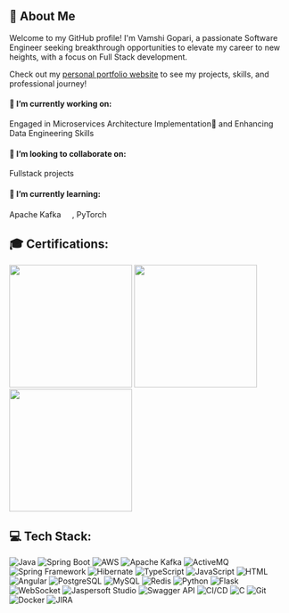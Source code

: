 ## 💫 About Me
Welcome to my GitHub profile! I'm Vamshi Gopari, a passionate Software Engineer seeking breakthrough opportunities to elevate my career to new heights, with a focus on Full Stack development.

Check out my [personal portfolio website](https://vgopari.github.io/portfolio) to see my projects, skills, and professional journey!

#### 🔭 I’m currently working on:
Engaged in Microservices Architecture Implementation🚀 and Enhancing Data Engineering Skills

#### 👯 I’m looking to collaborate on:
Fullstack projects

#### 🌱 I’m currently learning:
Apache Kafka<img src="https://icon.icepanel.io/Technology/svg/Apache-Kafka.svg" width="20px" height="15px">, PyTorch <img src="https://www.vectorlogo.zone/logos/pytorch/pytorch-icon.svg" width="20px" height="16px">

## 🎓 Certifications:
<a href="https://www.credential.net/1c20eaa0-dfe1-45a8-bd38-4e734fadd232" target="_blank"><img src="https://github.com/vgopari/vgopari/assets/47558150/fec00c79-dcb9-4019-8704-c4c57d2826d3" width="220px" height="220px"></a>
<a href="https://www.credly.com/badges/535b7c16-0026-418c-b614-e8f00fb66201" target="_blank"><img src="https://github.com/vgopari/vgopari/assets/47558150/5689ee80-25f0-4431-8140-af50a1602151" width="220px" height="220px"></a>
<a href="https://www.credly.com/badges/21c24970-4c98-4e04-98fe-b5cca7c2b8d5" target="_blank"><img src="https://github.com/vgopari/vgopari/assets/47558150/461ecb7b-c745-4b37-a7a9-47854c060792" width="220px" height="220px"></a>




## 💻 Tech Stack:
![Java](https://img.shields.io/badge/-Java-blue?style=for-the-badge&logoColor=white&logo=openjdk) ![Spring Boot](https://img.shields.io/badge/-Spring%20Boot-6DB33F?logoColor=white&style=for-the-badge&logo=spring-boot) ![AWS](https://img.shields.io/badge/AWS-orange?style=for-the-badge&logo=amazon-aws) ![Apache Kafka](https://img.shields.io/badge/-Apache%20Kafka-black?style=for-the-badge&logo=apache-kafka) ![ActiveMQ](https://img.shields.io/badge/-ActiveMQ-c12766?style=for-the-badge&logo=activemq) ![Spring Framework](https://img.shields.io/badge/-Spring%20Framework-6DB33F?logoColor=white&style=for-the-badge&logo=spring) ![Hibernate](https://img.shields.io/badge/-Hibernate-59666C?style=for-the-badge&logo=hibernate) ![TypeScript](https://img.shields.io/badge/-TypeScript-007acc?style=for-the-badge&logoColor=white&logo=typescript) ![JavaScript](https://img.shields.io/badge/-JavaScript-323330?style=for-the-badge&logo=javascript) ![HTML](https://img.shields.io/badge/-HTML-E34F26?logoColor=white&style=for-the-badge&logo=html5) ![Angular](https://img.shields.io/badge/-Angular-c3002f?logoColor=white&style=for-the-badge&logo=angular)  ![PostgreSQL](https://img.shields.io/badge/-PostgreSQL-336791?style=for-the-badge&logoColor=white&logo=postgresql) ![MySQL](https://img.shields.io/badge/-MySQL-00758f?style=for-the-badge&logoColor=fff&logo=mysql) ![Redis](https://img.shields.io/badge/-Redis-c3002f?logoColor=white&style=for-the-badge&logo=redis)  ![Python](https://img.shields.io/badge/-Python-4584b6?style=for-the-badge&logoColor=FFDE57&logo=python) ![Flask](https://img.shields.io/badge/-Flask-000?style=for-the-badge&logo=flask) ![WebSocket](https://img.shields.io/badge/-WebSocket-4169E1?style=for-the-badge&logo=websocket) ![Jaspersoft Studio](https://img.shields.io/badge/-Jaspersoft%20Studio-blue?style=for-the-badge&logo=jaspersoft-studio) ![Swagger API](https://img.shields.io/badge/-Swagger%20API-green?logoColor=white&style=for-the-badge&logo=swagger) ![CI/CD](https://img.shields.io/badge/-CI%2FCD-007BFF?style=for-the-badge&logo=azure-pipelines) ![C](https://img.shields.io/badge/-C-5C6BC0?style=for-the-badge&logoColor=white&logo=c) ![Git](https://img.shields.io/badge/-Git-f14e32?logoColor=white&style=for-the-badge&logo=git) ![Docker](https://img.shields.io/badge/-Docker-2496ED?style=for-the-badge&logoColor=white&logo=docker) ![JIRA](https://img.shields.io/badge/-jira-darkblue?style=for-the-badge&logo=jira)




<!--
**vgopari/vgopari** is a ✨ _special_ ✨ repository because its `README.md` (this file) appears on your GitHub profile.

Here are some ideas to get you started:

- 🔭 I’m currently working on ...
- 🌱 I’m currently learning ...
- 👯 I’m looking to collaborate on ...
- 🤔 I’m looking for help with ...
- 💬 Ask me about ...
- 📫 How to reach me: ...
- 😄 Pronouns: ...
- ⚡ Fun fact: ...
-->
